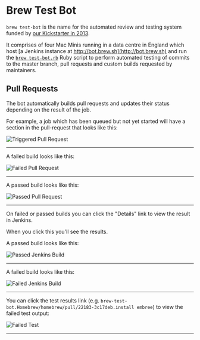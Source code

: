 # Brew Test Bot
`brew test-bot` is the name for the automated review and testing system funded
by [our Kickstarter in 2013](https://www.kickstarter.com/projects/homebrew/brew-test-bot).

It comprises of four Mac Minis running in a data centre in England which host
[a Jenkins instance at http://bot.brew.sh](http://bot.brew.sh) and run the
[`brew test-bot.rb`](https://github.com/Homebrew/brew/blob/master/Library/Homebrew/dev-cmd/test-bot.rb)
Ruby script to perform automated testing of commits to the master branch, pull
requests and custom builds requested by maintainers.

## Pull Requests

The bot automatically builds pull requests and updates their status depending
on the result of the job.

For example, a job which has been queued but not yet started will have a
section in the pull-request that looks like this:


![Triggered Pull Request](images/brew-test-bot-triggered-pr.png)

---

A failed build looks like this:


![Failed Pull Request](images/brew-test-bot-failed-pr.png)

---

A passed build looks like this:


![Passed Pull Request](images/brew-test-bot-passed-pr.png)

---

On failed or passed builds you can click the "Details" link to view the result
in Jenkins.

When you click this you'll see the results.

A passed build looks like this:


![Passed Jenkins Build](images/brew-test-bot-passed-jenkins.png)

---

A failed build looks like this:


![Failed Jenkins Build](images/brew-test-bot-failed-jenkins.png)

---

You can click the test results link
(e.g. `brew-test-bot.Homebrew/homebrew/pull/22183-3c17deb.install embree`) to
view the failed test output:

![Failed Test](images/brew-test-bot-failed-test.png)

---
